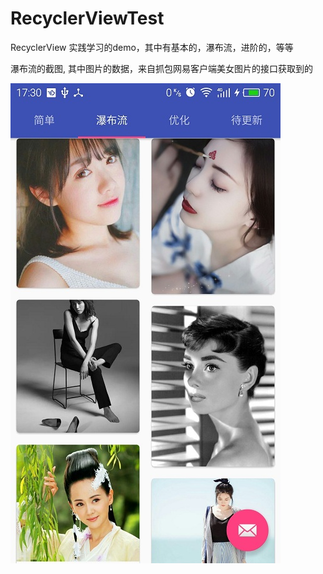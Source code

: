 # RecyclerViewTest
RecyclerView 实践学习的demo，其中有基本的，瀑布流，进阶的，等等

瀑布流的截图, 其中图片的数据，来自抓包网易客户端美女图片的接口获取到的

![image](https://github.com/George-Soros/RecyclerViewTest/blob/master/shot-img.jpg)
